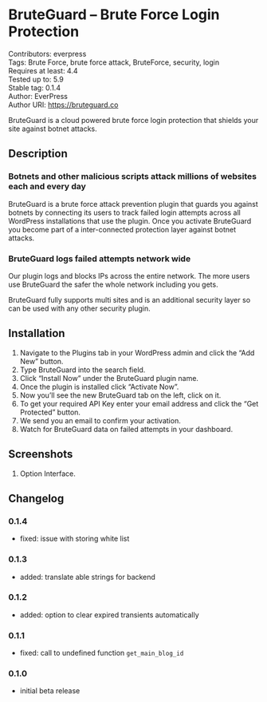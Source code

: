 # BruteGuard – Brute Force Login Protection

Contributors: everpress  
Tags: Brute Force, brute force attack, BruteForce, security, login  
Requires at least: 4.4  
Tested up to: 5.9  
Stable tag: 0.1.4  
Author: EverPress  
Author URI: https://bruteguard.co

BruteGuard is a cloud powered brute force login protection that shields your site against botnet attacks.

## Description

### Botnets and other malicious scripts attack millions of websites each and every day

BruteGuard is a brute force attack prevention plugin that guards you against botnets by connecting its users to track failed login attempts across all WordPress installations that use the plugin. Once you activate BruteGuard you become part of a inter-connected protection layer against botnet attacks.

### BruteGuard logs failed attempts network wide

Our plugin logs and blocks IPs across the entire network. The more users use BruteGuard the safer the whole network including you gets.

BruteGuard fully supports multi sites and is an additional security layer so can be used with any other security plugin.

## Installation

1. Navigate to the Plugins tab in your WordPress admin and click the “Add New” button.
2. Type BruteGuard into the search field.
3. Click “Install Now” under the BruteGuard plugin name.
4. Once the plugin is installed click “Activate Now”.
5. Now you’ll see the new BruteGuard tab on the left, click on it.
6. To get your required API Key enter your email address and click the “Get Protected” button.
7. We send you an email to confirm your activation.
8. Watch for BruteGuard data on failed attempts in your dashboard.

## Screenshots

1. Option Interface.

## Changelog

### 0.1.4

-   fixed: issue with storing white list

### 0.1.3

-   added: translate able strings for backend

### 0.1.2

-   added: option to clear expired transients automatically

### 0.1.1

-   fixed: call to undefined function `get_main_blog_id`

### 0.1.0

-   initial beta release
